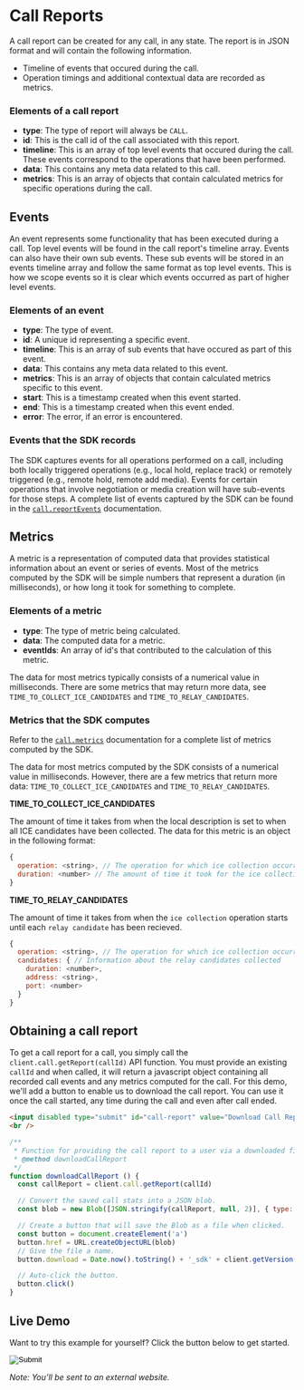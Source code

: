 [COPYRIGHT © 2024 RIBBON COMMUNICATIONS OPERATING COMPANY, INC. ALL RIGHTS RESERVED]: #

# Call Reports
A call report can be created for any call, in any state. The report is in JSON format and will contain the following information.

- Timeline of events that occured during the call.
- Operation timings and additional contextual data are recorded as metrics.

### Elements of a call report
- **type**: The type of report will always be `CALL`.
- **id**: This is the call id of the call associated with this report.
- **timeline**: This is an array of top level events that occured during the call. These events correspond to the operations that have been performed.
- **data**: This contains any meta data related to this call.
- **metrics**: This is an array of objects that contain calculated metrics for specific operations during the call.

## Events
An event represents some functionality that has been executed during a call. Top level events will be found in the call report's timeline array. Events can also have their own sub events. These sub events will be stored in an events timeline array and follow the same format as top level events. This is how we scope events so it is clear which events occurred as part of higher level events.

### Elements of an event
- **type**: The type of event.
- **id**: A unique id representing a specific event.
- **timeline**: This is an array of sub events that have occured as part of this event.
- **data**: This contains any meta data related to this event.
- **metrics**: This is an array of objects that contain calculated metrics specific to this event.
- **start**: This is a timestamp created when this event started.
- **end**: This is a timestamp created when this event ended.
- **error**: The error, if an error is encountered.

### Events that the SDK records
The SDK captures events for all operations performed on a call, including both locally triggered operations (e.g., local hold, replace track) or remotely triggered (e.g., remote hold, remote add media). Events for certain operations that involve negotiation or media creation will have sub-events for those steps. A complete list of events captured by the SDK can be found in the [`call.reportEvents`](https://ribboncommunications.github.io/webrtc-anonymous-js-sdk/docs/#callreportevents) documentation.

## Metrics
A metric is a representation of computed data that provides statistical information about an event or series of events. Most of the metrics computed by the SDK will be simple numbers that represent a duration (in milliseconds), or how long it took for something to complete.

### Elements of a metric
- **type**: The type of metric being calculated.
- **data**: The computed data for a metric.
- **eventIds**: An array of id's that contributed to the calculation of this metric.

The data for most metrics typically consists of a numerical value in milliseconds. There are some metrics that may return more data, see `TIME_TO_COLLECT_ICE_CANDIDATES` and `TIME_TO_RELAY_CANDIDATES`.

### Metrics that the SDK computes
Refer to the [`call.metrics`](https://ribboncommunications.github.io/webrtc-anonymous-js-sdk/docs/#callmetrics) documentation for a complete list of metrics computed by the SDK.

The data for most metrics computed by the SDK consists of a numerical value in milliseconds. However, there are a few metrics that return more data: `TIME_TO_COLLECT_ICE_CANDIDATES` and `TIME_TO_RELAY_CANDIDATES`.

**TIME_TO_COLLECT_ICE_CANDIDATES**

The amount of time it takes from when the local description is set to when all ICE candidates have been collected.
The data for this metric is an object in the following format:
```javascript
{
  operation: <string>, // The operation for which ice collection occurred.
  duration: <number> // The amount of time it took for the ice collection to complete.
}
```

**TIME_TO_RELAY_CANDIDATES**

The amount of time it takes from when the `ice collection` operation starts until each `relay candidate` has been recieved.
```javascript
{
  operation: <string>, // The operation for which ice collection occurred.
  candidates: { // Information about the relay candidates collected
    duration: <number>,
    address: <string>,
    port: <number>
  }
}
```

## Obtaining a call report
To get a call report for a call, you simply call the `client.call.getReport(callId)` API function. You must provide an existing `callId` and when called, it will return a javascript object containing all recorded call events and any metrics computed for the call. For this demo, we'll add a button to enable us to download the call report. You can use it once the call started, any time during the call and even after call ended.

```html
<input disabled type="submit" id="call-report" value="Download Call Report" onclick="downloadCallReport()" /> <br />
<br />
```

```javascript
/**
 * Function for providing the call report to a user via a downloaded file.
 * @method downloadCallReport
 */
function downloadCallReport () {
  const callReport = client.call.getReport(callId)

  // Convert the saved call stats into a JSON blob.
  const blob = new Blob([JSON.stringify(callReport, null, 2)], { type: 'application/json' })

  // Create a button that will save the Blob as a file when clicked.
  const button = document.createElement('a')
  button.href = URL.createObjectURL(blob)
  // Give the file a name.
  button.download = Date.now().toString() + '_sdk' + client.getVersion() + '_call_report.json'

  // Auto-click the button.
  button.click()
}
```

## Live Demo

Want to try this example for yourself? Click the button below to get started.

<form action="https://codepen.io/pen/define" method="POST" target="_blank" class="codepen-form"><input type="hidden" name="data" value=' {&quot;js&quot;:&quot;/**\n * Javascript SDK Call Reports Demo\n */\n\nconst defaultConfig = {\n  call: {\n    defaultPeerConfig: {\n      iceServers: [{ urls: &apos;turns:turn-blue.rbbn.com:443?transport=tcp&apos; }, { urls: &apos;stun:turn-blue.rbbn.com:3478&apos; }]\n    },\n    // Specify that credentials should be fetched from the server.\n    serverTurnCredentials: true\n  },\n  authentication: {\n    subscription: {\n      service: [&apos;call&apos;],\n      server: &apos;webrtc-blue.rbbn.com&apos;\n    },\n    websocket: {\n      server: &apos;webrtc-blue.rbbn.com&apos;\n    }\n  },\n  logs: {\n    logLevel: &apos;debug&apos;,\n    logActions: {\n      actionOnly: false,\n      exposePayloads: true\n    }\n  }\n}\n\nconst { create } = WebRTC\n\nconst client = create(defaultConfig)\n\nfunction toggleVisibilityOnUserFields () {\n  let chbox = document.getElementById(&apos;make-token-based-anonymous-call&apos;)\n  let visibility = &apos;block&apos;\n  if (chbox.checked) {\n    visibility = &apos;none&apos;\n  }\n  document.getElementById(&apos;callerSection&apos;).style.display = visibility\n  document.getElementById(&apos;calleeSection&apos;).style.display = visibility\n}\n\n// Utility function for appending messages to the message div.\nfunction log (message) {\n  document.getElementById(&apos;messages&apos;).innerHTML += &apos;<div>&apos; + message + &apos;</div>&apos;\n}\n\n// Variable to keep track of the call.\nlet callId\n\n// If call is a regular anonymous one, then we&apos;ll use caller & callee\n// values, as provided by user (in the text fields of this UI).\n// If call is a token-based anonymous one, then caller & callee will\n// be obtained from our Node.js https server.\nasync function makeAnonymousCall () {\n  let makeATokenBasedAnonymousCall = document.getElementById(&apos;make-token-based-anonymous-call&apos;).checked\n\n  let caller = document.getElementById(&apos;caller&apos;).value\n  if (!caller && !makeATokenBasedAnonymousCall) {\n    // For regular anonymous call, ask user to fill in the value\n    log(&apos;Error: Please provide the primary contact for the caller.&apos;)\n    return\n  }\n\n  let callee = document.getElementById(&apos;callee&apos;).value\n  if (!callee && !makeATokenBasedAnonymousCall) {\n    // For regular anonymous call, ask user to fill in the value\n    log(&apos;Error: Please provide the primary contact for the callee.&apos;)\n    return\n  }\n\n  // For regular anonymous call, there is no need for credentials\n  let credentials = {}\n\n  // Define our call options. Assume for now it is for a regular anonymous call.\n  const callOptions = {\n    from: caller,\n    video: false,\n    audio: true\n  }\n  if (makeATokenBasedAnonymousCall) {\n    // Before attempting to trigger outgoing call, get the actual token values\n    // from expressjs application server in order to make a token-based anonymous call.\n    const getTokensRequestUrl = &apos;https://localhost:3000/callparameters&apos;\n    let result = await fetch(getTokensRequestUrl)\n    let data = await result.json()\n\n    let accountToken = data.accountToken\n    let fromToken = data.fromToken\n    let toToken = data.toToken\n    let realm = data.realm\n\n    caller = data.caller\n    callee = data.callee\n\n    callOptions[&apos;from&apos;] = caller\n\n    log(&apos;Got Account Token: &apos; + accountToken)\n    log(&apos;Got From Token:    &apos; + fromToken)\n    log(&apos;Got To Token:      &apos; + toToken)\n    log(&apos;Got Realm:         &apos; + realm)\n    log(&apos;Got Caller:        &apos; + caller)\n    log(&apos;Got Callee:        &apos; + callee)\n\n    // Build our credentials object.\n    credentials = {\n      accountToken,\n      fromToken,\n      toToken,\n      realm\n    }\n    log(&apos;Making a token-based anonymous call to &apos; + callee)\n  } else {\n    // For regular anonymous calls, no extra information is needed.\n    log(&apos;Making a regular anonymous call to &apos; + callee)\n  }\n\n  // Finally, trigger the outgoing anonymous call.\n  callId = client.call.makeAnonymous(callee, credentials, callOptions)\n}\n\n// End an ongoing call.\nfunction endCall () {\n  // Retrieve call state.\n  let call = client.call.getById(callId)\n  log(&apos;Ending call with &apos; + call.to)\n\n  client.call.end(callId)\n}\n\n// Set listener for generic call errors.\nclient.on(&apos;call:error&apos;, function (params) {\n  log(&apos;Error: Encountered error on call: &apos; + params.error.message)\n})\n\nclient.on(&apos;media:error&apos;, function (params) {\n  log(&apos;Call encountered media error: &apos; + params.error.message)\n})\n\n// Set listener for changes in a call&apos;s state.\nclient.on(&apos;call:stateChange&apos;, function (params) {\n  // Retrieve call state.\n  const call = client.call.getById(params.callId)\n\n  if (params.error && params.error.message) {\n    log(&apos;Error: &apos; + params.error.message)\n  }\n  log(&apos;Call state changed from &apos; + params.previous.state + &apos; to &apos; + call.state)\n})\n\n// Set listener for successful call starts\nclient.on(&apos;call:start&apos;, function (params) {\n  log(&apos;Call successfully started. Waiting for response.&apos;)\n  document.getElementById(&apos;call-report&apos;).disabled = false\n})\n\n// Set listener for new tracks.\nclient.on(&apos;call:tracksAdded&apos;, function (params) {\n  params.trackIds.forEach(trackId => {\n    const track = client.media.getTrackById(trackId)\n\n    // Check whether the new track was a local track or not.\n    if (!track.isLocal) {\n      // Only render the remote audio into the remote container.\n      // Don&apos;t render the local audio so the end-user doesn&apos;t hear themselves.\n      client.media.renderTracks([trackId], &apos;#remote-container&apos;)\n    }\n  })\n})\n\n// Set listener for ended tracks.\nclient.on(&apos;call:trackEnded&apos;, function (params) {\n  // Check whether the ended track was a local track or not.\n  if (!params.local) {\n    // Remove the track from the remote container.\n    client.media.removeTracks([params.trackId], &apos;#remote-container&apos;)\n  }\n})\n\n/**\n * Function for providing the call report to a user via a downloaded file.\n * @method downloadCallReport\n */\nfunction downloadCallReport () {\n  const callReport = client.call.getReport(callId)\n\n  // Convert the saved call stats into a JSON blob.\n  const blob = new Blob([JSON.stringify(callReport, null, 2)], { type: &apos;application/json&apos; })\n\n  // Create a button that will save the Blob as a file when clicked.\n  const button = document.createElement(&apos;a&apos;)\n  button.href = URL.createObjectURL(blob)\n  // Give the file a name.\n  button.download = Date.now().toString() + &apos;_sdk&apos; + client.getVersion() + &apos;_call_report.json&apos;\n\n  // Auto-click the button.\n  button.click()\n}\n\n&quot;,&quot;html&quot;:&quot;<script src=\&quot;https://cdn.jsdelivr.net/gh/RibbonCommunications/webrtc-anonymous-js-sdk@6.16.0-beta.1466/dist/webrtc.js\&quot;></script>\n\n<div>\n  <fieldset>\n    <legend>Make an Anonymous Call</legend>\n\n    <!-- User input for making a call. -->\n    <div style=\&quot;margin-bottom: 5px\&quot;>\n      <input type=\&quot;button\&quot; value=\&quot;Make Call\&quot; onclick=\&quot;makeAnonymousCall();\&quot; />\n      <div style=\&quot;margin-left: 20px\&quot; id=\&quot;calleeSection\&quot;>\n        to <input id=\&quot;callee\&quot; type=\&quot;text\&quot; placeholder=\&quot;Callee&apos;s primary contact\&quot; />\n      </div>\n    </div>\n\n    <div id=\&quot;callerSection\&quot; style=\&quot;margin-left: 20px\&quot;>\n      Caller: <input id=\&quot;caller\&quot; type=\&quot;text\&quot; placeholder=\&quot;Caller&apos;s primary contact\&quot; />\n    </div>\n\n    <div>\n      Make a token-based call\n      <input type=\&quot;checkbox\&quot; id=\&quot;make-token-based-anonymous-call\&quot; onclick=\&quot;toggleVisibilityOnUserFields();\&quot; />\n    </div>\n  </fieldset>\n\n  <fieldset>\n    <legend>End an Anonymous Call</legend>\n    <!-- User input for ending an ongoing call. -->\n    <input type=\&quot;button\&quot; value=\&quot;End Call\&quot; onclick=\&quot;endCall();\&quot; />\n  </fieldset>\n  <div id=\&quot;remote-container\&quot;></div>\n\n  <br />\n  <div>Call Report</div>\n</div>\n\n<input disabled type=\&quot;submit\&quot; id=\&quot;call-report\&quot; value=\&quot;Download Call Report\&quot; onclick=\&quot;downloadCallReport()\&quot; /> <br />\n<br />\n\n  <fieldset>\n    <!-- Message output container. -->\n    <legend>Application Messages</legend>\n    <div id=\&quot;messages\&quot;></div>\n  </fieldset>\n</div>\n\n&quot;,&quot;css&quot;:&quot;&quot;,&quot;title&quot;:&quot;Javascript SDK Call Reports Demo&quot;,&quot;editors&quot;:101} '><input type="image" src="./TryItOn-CodePen.png"></form>

_Note: You’ll be sent to an external website._

[COPYRIGHT © 2024 RIBBON COMMUNICATIONS OPERATING COMPANY, INC. ALL RIGHTS RESERVED]: #


